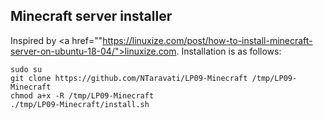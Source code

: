 ## Minecraft server installer
Inspired by <a href=""https://linuxize.com/post/how-to-install-minecraft-server-on-ubuntu-18-04/">linuxize.com</a>. Installation is as follows:

````
sudo su
git clone https://github.com/NTaravati/LP09-Minecraft /tmp/LP09-Minecraft
chmod a+x -R /tmp/LP09-Minecraft
./tmp/LP09-Minecraft/install.sh

````